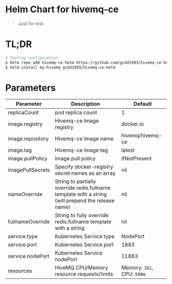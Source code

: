 # Helm Chart for hivemq-ce

> Just for test

# TL;DR

```bash
# Testing configuration
$ helm repo add hivemq-ce-helm https://github.com/gcdd1993/hivemq-ce-helm
$ helm install my-hivemq gcdd1993/hivemq-ce-helm
```

# Parameters

| **Parameter**      | **Description**                                              | **Default**                |
| ------------------ | ------------------------------------------------------------ | -------------------------- |
| replicaCount       | pod replica count                                            | 1                          |
| image.registry     | Hivemq-ce Image registry                                     | docker.io                  |
| image.repository   | Hivemq-ce Image name                                         | hivemq/hivemq-ce           |
| image.tag          | Hivemq-ce Image tag                                          | latest                     |
| image.pullPolicy   | Image pull policy                                            | IfNotPresent               |
| imagePullSecrets   | Specify docker-registry secret names as an array             | nil                        |
| nameOverride       | String to partially override redis.fullname template with a string (will prepend the release name) | nil                        |
| fullnameOverride   | String to fully override redis.fullname template with a string | nil                        |
| service.type       | Kubernetes Service type                                      | NodePort                   |
| service.port       | Kubernetes Service port                                      | 1883                       |
| service.nodePort   | Kubernetes Service nodePort                                  | 11883                      |
| resources          | HiveMQ CPU/Memory resource requests/limits                   | Memory: `2Gi`, CPU: `500m` |

